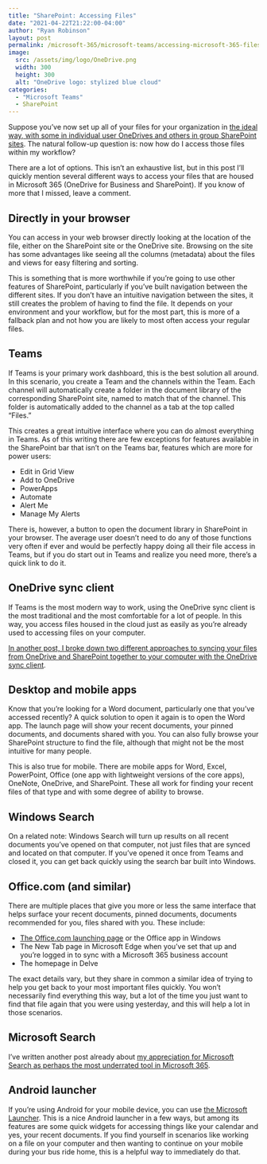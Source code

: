 ```yaml
---
title: "SharePoint: Accessing Files"
date: "2021-04-22T21:22:00-04:00"
author: "Ryan Robinson"
layout: post
permalink: /microsoft-365/microsoft-teams/accessing-microsoft-365-files/
image:
  src: /assets/img/logo/OneDrive.png
  width: 300
  height: 300
  alt: "OneDrive logo: stylized blue cloud"
categories:
  - "Microsoft Teams"
  - SharePoint
---
```


Suppose you’ve now set up all of your files for your organization in [the ideal way, with some in individual user OneDrives and others in group SharePoint sites](/microsoft-365/onedrive-vs-sharepoint/). The natural follow-up question is: now how do I access those files within my workflow?

There are a lot of options. This isn’t an exhaustive list, but in this post I’ll quickly mention several different ways to access your files that are housed in Microsoft 365 (OneDrive for Business and SharePoint). If you know of more that I missed, leave a comment.

## Directly in your browser

You can access in your web browser directly looking at the location of the file, either on the SharePoint site or the OneDrive site. Browsing on the site has some advantages like seeing all the columns (metadata) about the files and views for easy filtering and sorting.

This is something that is more worthwhile if you’re going to use other features of SharePoint, particularly if you’ve built navigation between the different sites. If you don’t have an intuitive navigation between the sites, it still creates the problem of having to find the file. It depends on your environment and your workflow, but for the most part, this is more of a fallback plan and not how you are likely to most often access your regular files.

## Teams

If Teams is your primary work dashboard, this is the best solution all around. In this scenario, you create a Team and the channels within the Team. Each channel will automatically create a folder in the document library of the corresponding SharePoint site, named to match that of the channel. This folder is automatically added to the channel as a tab at the top called “Files.”

This creates a great intuitive interface where you can do almost everything in Teams. As of this writing there are few exceptions for features available in the SharePoint bar that isn’t on the Teams bar, features which are more for power users:

- Edit in Grid View
- Add to OneDrive
- PowerApps
- Automate
- Alert Me
- Manage My Alerts

There is, however, a button to open the document library in SharePoint in your browser. The average user doesn’t need to do any of those functions very often if ever and would be perfectly happy doing all their file access in Teams, but if you do start out in Teams and realize you need more, there’s a quick link to do it.

## OneDrive sync client

If Teams is the most modern way to work, using the OneDrive sync client is the most traditional and the most comfortable for a lot of people. In this way, you access files housed in the cloud just as easily as you’re already used to accessing files on your computer.

[In another post, I broke down two different approaches to syncing your files from OneDrive and SharePoint together to your computer with the OneDrive sync client](/microsoft-365/desktop-sync-files-across-onedrive-and-sharepoint/).

## Desktop and mobile apps

Know that you’re looking for a Word document, particularly one that you’ve accessed recently? A quick solution to open it again is to open the Word app. The launch page will show your recent documents, your pinned documents, and documents shared with you. You can also fully browse your SharePoint structure to find the file, although that might not be the most intuitive for many people.

This is also true for mobile. There are mobile apps for Word, Excel, PowerPoint, Office (one app with lightweight versions of the core apps), OneNote, OneDrive, and SharePoint. These all work for finding your recent files of that type and with some degree of ability to browse.

## Windows Search

On a related note: Windows Search will turn up results on all recent documents you’ve opened on that computer, not just files that are synced and located on that computer. If you’ve opened it once from Teams and closed it, you can get back quickly using the search bar built into Windows.

## Office.com (and similar)

There are multiple places that give you more or less the same interface that helps surface your recent documents, pinned documents, documents recommended for you, files shared with you. These include:

- [The Office.com launching page](https://www.office.com/) or the Office app in Windows
- The New Tab page in Microsoft Edge when you’ve set that up and you’re logged in to sync with a Microsoft 365 business account
- The homepage in Delve

The exact details vary, but they share in common a similar idea of trying to help you get back to your most important files quickly. You won’t necessarily find everything this way, but a lot of the time you just want to find that file again that you were using yesterday, and this will help a lot in those scenarios.

## Microsoft Search

I’ve written another post already about [my appreciation for Microsoft Search as perhaps the most underrated tool in Microsoft 365](/microsoft-365/microsoft-search-introduction/).

## Android launcher

If you’re using Android for your mobile device, you can use [the Microsoft Launcher](https://play.google.com/store/apps/details?id=com.microsoft.launcher&hl=en_US&gl=US). This is a nice Android launcher in a few ways, but among its features are some quick widgets for accessing things like your calendar and yes, your recent documents. If you find yourself in scenarios like working on a file on your computer and then wanting to continue on your mobile during your bus ride home, this is a helpful way to immediately do that.
